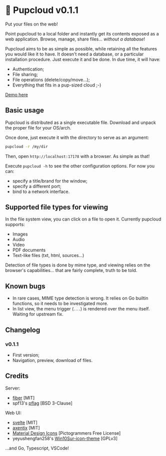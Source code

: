 # 🐶 Pupcloud v0.1.1

Put your files on the web!

Point pupcloud to a local folder and instantly get its contents exposed as a web
application. Browse, manage, share files... _without a database_!

Pupcloud aims to be as simple as possible, while retaining all the features you
would like it to have. It doesn't need a database, or a particular installation
procedure. Just execute it and be done. In due time, it will have:

- Authentication;
- File sharing;
- File operations (delete/copy/move...);
- Everything that fits in a pup-sized cloud ;-)

[Demo here](https://pupcloud-8a4ymrr0t-me-germanorizzo.vercel.app/)

## Basic usage

Pupcloud is distributed as a single executable file. Download and unpack the
proper file for your OS/arch.

Once done, just execute it with the directory to serve as an argument:

```bash
pupcloud -r /my/dir
```

Then, open `http://localhost:17178` with a browser. As simple as that!

Execute `pupcloud -h` to see the other configuration options. For now you can:

- specify a title/brand for the window;
- specify a different port;
- bind to a network interface.

## Supported file types for viewing

In the file system view, you can click on a file to open it. Currently pupcloud
supports:

- Images
- Audio
- Video
- PDF documents
- Text-like files (txt, html, sources...)

Detection of file types is done by mime type, and viewing relies on the
browser's capabilities... that are fairly complete, truth to be told.

## Known bugs

- In rare cases, MIME type detection is wrong. It relies on Go builtin
  functions, so it needs to be investigated more.
- In list view, the menu trigger (`...`) is rendered over the menu itself.
  Waiting for upstream fix.

## Changelog

### v0.1.1

- First version;
- Navigation, preview, download of files.

## Credits

Server:

- [fiber](https://gofiber.io/) [MIT]
- spf13's [pflag](https://github.com/spf13/pflag) [BSD 3-Clause]

Web UI:

- [svelte](https://svelte.dev/) [MIT]
- [axentix](https://useaxentix.com/) [MIT]
- [Material Design Icons](https://materialdesignicons.com/) [Pictogrammers Free
  License]
- yeyushengfan258's
  [Win10Sur-icon-theme](https://github.com/yeyushengfan258/Win10Sur-icon-theme)
  [GPLv3]

...and Go, Typescript, VSCode!
